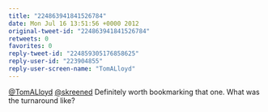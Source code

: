```yaml
---
title: "224863941841526784"
date: Mon Jul 16 13:51:56 +0000 2012
original-tweet-id: "224863941841526784"
retweets: 0
favorites: 0
reply-tweet-id: "224859305176858625"
reply-user-id: "223904855"
reply-user-screen-name: "TomALloyd"
---
```

<a href="https://twitter.com/TomALloyd">@TomALloyd</a> <a href="https://twitter.com/skreened">@skreened</a> Definitely worth bookmarking that one. What was the turnaround like?
